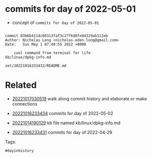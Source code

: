 # commits for day of 2022-05-01

- concept of `commits for day of 2022-05-01`

```

commit 03b6b4114c60313faf3c27f6d8fe94329ab112eb
Author: Nicholas Long <nicholas.eden.long@gmail.com>
Date:   Sun May 1 07:40:55 2022 +0000

    cool command from terminal for life
kb/linux/dpkg-info.md
```

` zet/20221016233432/README.md `

# Related

- [20221017030519](/zet/20221017030519/README.md) walk along commit history and elaborate or make connections

- [20221016233434](/zet/20221016233434/README.md) commits for day of 2022-05-02
- [20221014190129](/zet/20221014190129/README.md) kb file named kb/linux/dpkg-info.md
- [20221016233431](/zet/20221016233431/README.md) commits for day of 2022-04-29

Tags:

    #dayinhistory

